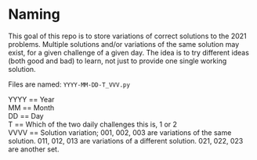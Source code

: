 # Naming

This goal of this repo is to store variations of correct solutions to the 2021 problems. Multiple solutions and/or variations of the same solution may exist, for a given challenge of a given day. The idea is to try different ideas (both good and bad) to learn, not just to provide one single working solution.

Files are named: `YYYY-MM-DD-T_VVV.py`

YYYY == Year  
MM == Month  
DD == Day  
T == Which of the two daily challenges this is, 1 or 2  
VVVV == Solution variation; 001, 002, 003 are variations of the same solution. 011, 012, 013 are variations of a different solution. 021, 022, 023 are another set.  

